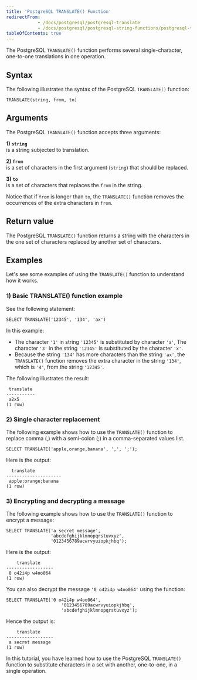 ```yaml
---
title: 'PostgreSQL TRANSLATE() Function'
redirectFrom:
            - /docs/postgresql/postgresql-translate 
            - /docs/postgresql/postgresql-string-functions/postgresql-translate/
tableOfContents: true
---
```


The PostgreSQL `TRANSLATE()` function performs several single-character, one-to-one translations in one operation.



## Syntax



The following illustrates the syntax of the PostgreSQL `TRANSLATE()` function:



```
TRANSLATE(string, from, to)
```



## Arguments



The PostgreSQL `TRANSLATE()` function accepts three arguments:



**1) `string`**  
is a string subjected to translation.



**2) `from`**  
is a set of characters in the first argument (`string`) that should be replaced.



**3) `to`**  
is a set of characters that replaces the `from` in the string.



Notice that if `from` is longer than `to`, the `TRANSLATE()` function removes the occurrences of the extra characters in `from`.



## Return value



The PostgreSQL `TRANSLATE()` function returns a string with the characters in the one set of characters replaced by another set of characters.



## Examples



Let's see some examples of using the `TRANSLATE()` function to understand how it works.



### 1) Basic TRANSLATE() function example



See the following statement:



```
SELECT TRANSLATE('12345', '134', 'ax')
```



In this example:



- The character `'1'` in string `'12345'` is substituted by character `'a'`, The character `'3'` in the string `'12345'` is substituted by the character `'x'`.
- Because the string `'134'` has more characters than the string `'ax'`, the `TRANSLATE()` function removes the extra character in the string `'134'`, which is `'4'`, from the string `'12345'`.


The following illustrates the result:



```
 translate
-----------
 a2x5
(1 row)
```



### 2) Single character replacement



The following example shows how to use the `TRANSLATE()` function to replace comma (,) with a semi-colon (;) in a comma-separated values list.



```
SELECT TRANSLATE('apple,orange,banana', ',', ';');
```



Here is the output:



```
  translate
---------------------
 apple;orange;banana
(1 row)
```



### 3) Encrypting and decrypting a message



The following example shows how to use the `TRANSLATE()` function to encrypt a message:



```
SELECT TRANSLATE('a secret message',
                 'abcdefghijklmnopqrstuvxyz',
                 '0123456789acwrvyuiopkjhbq');
```



Here is the output:



```
    translate
------------------
 0 o42i4p w4oo064
(1 row)
```



You can also decrypt the message `'0 o42i4p w4oo064'` using the function:



```
SELECT TRANSLATE('0 o42i4p w4oo064',
                     '0123456789acwrvyuiopkjhbq',
                     'abcdefghijklmnopqrstuvxyz');
```



Hence the output is:



```
    translate
------------------
 a secret message
(1 row)
```



In this tutorial, you have learned how to use the PostgreSQL `TRANSLATE()` function to substitute characters in a set with another, one-to-one, in a single operation.

